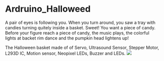 # Ardruino_Halloweed

A pair of eyes is following you. When you turn around, you saw a tray with candies turning quitely inside a basket. Sweet! You want a piece of candy. Before your figure reach a piece of candy, the music plays, the colorful lights at backet rim dance and the pumpkin head lightens up! 

The Halloween basket made of of Servo, Ultrasound Sensor, Stepper Motor, L293D IC, Motion sensor, Neopixel LEDs, Buzzer and LEDs. 
![](images/IMG_20181029_000915.jpg)
